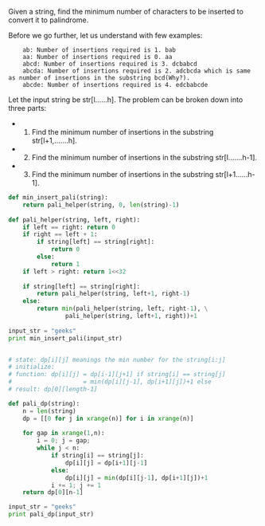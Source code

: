 Given a string, find the minimum number of characters to be inserted to convert it to palindrome.

Before we go further, let us understand with few examples:
```
    ab: Number of insertions required is 1. bab
    aa: Number of insertions required is 0. aa
    abcd: Number of insertions required is 3. dcbabcd
    abcda: Number of insertions required is 2. adcbcda which is same as number of insertions in the substring bcd(Why?).
    abcde: Number of insertions required is 4. edcbabcde
```

Let the input string be str[l……h]. The problem can be broken down into three parts:

* 1. Find the minimum number of insertions in the substring str[l+1,…….h].
* 2. Find the minimum number of insertions in the substring str[l…….h-1].
* 3. Find the minimum number of insertions in the substring str[l+1……h-1].

```python
def min_insert_pali(string):
    return pali_helper(string, 0, len(string)-1)
    
def pali_helper(string, left, right):
    if left == right: return 0
    if right == left + 1:
        if string[left] == string[right]:
            return 0
        else:
            return 1
    if left > right: return 1<<32
    
    if string[left] == string[right]:
        return pali_helper(string, left+1, right-1)
    else:
        return min(pali_helper(string, left, right-1), \
                pali_helper(string, left+1, right))+1
        
input_str = "geeks"  
print min_insert_pali(input_str)


# state: dp[i][j] meanings the min number for the string[i:j]
# initialize: 
# function: dp[i][j] = dp[i-1][j+1] if string[i] == string[j]
#                    = min(dp[i][j-1], dp[i+1][j])+1 else
# result: dp[0][length-1]

def pali_dp(string):
    n = len(string)
    dp = [[0 for j in xrange(n)] for i in xrange(n)]
    
    for gap in xrange(1,n):
        i = 0; j = gap;
        while j < n:
            if string[i] == string[j]:
                dp[i][j] = dp[i+1][j-1]
            else:
                dp[i][j] = min(dp[i][j-1], dp[i+1][j])+1
            i += 1; j += 1
    return dp[0][n-1]

input_str = "geeks"
print pali_dp(input_str)
```
